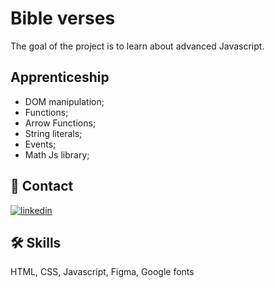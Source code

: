 # Bible verses

The goal of the project is to learn about advanced Javascript.
## Apprenticeship

- DOM manipulation;
- Functions;
- Arrow Functions;
- String literals;
- Events;
- Math Js library;




## 🔗 Contact
[![linkedin](https://img.shields.io/badge/linkedin-0A66C2?style=for-the-badge&logo=linkedin&logoColor=white)](https://www.linkedin.com/in/rafael-carvalho-f%C3%BCllenbach-9b25a6148/)



## 🛠 Skills
HTML, CSS, Javascript, Figma, Google fonts

